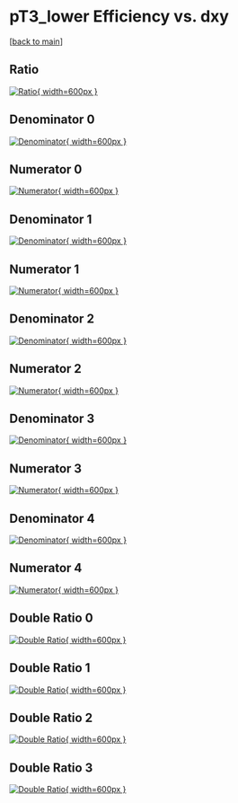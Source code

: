 # pT3_lower Efficiency vs. dxy

[[back to main](./)]



## Ratio

[![Ratio](../mtv/var/pT3_lower_vtr_11_0_eff_dxy.png){ width=600px }](../mtv/var/pT3_lower_vtr_11_0_eff_dxy.pdf)

## Denominator 0

[![Denominator](../mtv/den/pT3_lower_vtr_11_0_eff_dxy_den0.png){ width=600px }](../mtv/den/pT3_lower_vtr_11_0_eff_dxy_den0.pdf)

## Numerator 0

[![Numerator](../mtv/num/pT3_lower_vtr_11_0_eff_dxy_num0.png){ width=600px }](../mtv/num/pT3_lower_vtr_11_0_eff_dxy_num0.pdf)

## Denominator 1

[![Denominator](../mtv/den/pT3_lower_vtr_11_0_eff_dxy_den1.png){ width=600px }](../mtv/den/pT3_lower_vtr_11_0_eff_dxy_den1.pdf)

## Numerator 1

[![Numerator](../mtv/num/pT3_lower_vtr_11_0_eff_dxy_num1.png){ width=600px }](../mtv/num/pT3_lower_vtr_11_0_eff_dxy_num1.pdf)

## Denominator 2

[![Denominator](../mtv/den/pT3_lower_vtr_11_0_eff_dxy_den2.png){ width=600px }](../mtv/den/pT3_lower_vtr_11_0_eff_dxy_den2.pdf)

## Numerator 2

[![Numerator](../mtv/num/pT3_lower_vtr_11_0_eff_dxy_num2.png){ width=600px }](../mtv/num/pT3_lower_vtr_11_0_eff_dxy_num2.pdf)

## Denominator 3

[![Denominator](../mtv/den/pT3_lower_vtr_11_0_eff_dxy_den3.png){ width=600px }](../mtv/den/pT3_lower_vtr_11_0_eff_dxy_den3.pdf)

## Numerator 3

[![Numerator](../mtv/num/pT3_lower_vtr_11_0_eff_dxy_num3.png){ width=600px }](../mtv/num/pT3_lower_vtr_11_0_eff_dxy_num3.pdf)

## Denominator 4

[![Denominator](../mtv/den/pT3_lower_vtr_11_0_eff_dxy_den4.png){ width=600px }](../mtv/den/pT3_lower_vtr_11_0_eff_dxy_den4.pdf)

## Numerator 4

[![Numerator](../mtv/num/pT3_lower_vtr_11_0_eff_dxy_num4.png){ width=600px }](../mtv/num/pT3_lower_vtr_11_0_eff_dxy_num4.pdf)

## Double Ratio 0

[![Double Ratio](../mtv/ratio/pT3_lower_vtr_11_0_eff_dxy_ratio0.png){ width=600px }](../mtv/ratio/pT3_lower_vtr_11_0_eff_dxy_ratio0.pdf)

## Double Ratio 1

[![Double Ratio](../mtv/ratio/pT3_lower_vtr_11_0_eff_dxy_ratio1.png){ width=600px }](../mtv/ratio/pT3_lower_vtr_11_0_eff_dxy_ratio1.pdf)

## Double Ratio 2

[![Double Ratio](../mtv/ratio/pT3_lower_vtr_11_0_eff_dxy_ratio2.png){ width=600px }](../mtv/ratio/pT3_lower_vtr_11_0_eff_dxy_ratio2.pdf)

## Double Ratio 3

[![Double Ratio](../mtv/ratio/pT3_lower_vtr_11_0_eff_dxy_ratio3.png){ width=600px }](../mtv/ratio/pT3_lower_vtr_11_0_eff_dxy_ratio3.pdf)

